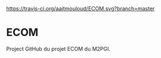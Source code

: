https://travis-ci.org/aaitmouloud/ECOM.svg?branch=master

# ECOM
Project GitHub du projet ECOM du M2PGI.
